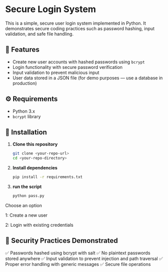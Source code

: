 # Secure Login System

This is a simple, secure user login system implemented in Python. It demonstrates secure coding practices such as password hashing, input validation, and safe file handling.



## 📄 Features

- Create new user accounts with hashed passwords using `bcrypt`
- Login functionality with secure password verification
- Input validation to prevent malicious input
- User data stored in a JSON file (for demo purposes — use a database in production)



## ⚙️ Requirements

- Python 3.x
- `bcrypt` library



## 🚀 Installation

1. **Clone this repository**
   ```bash
   git clone <your-repo-url>
   cd <your-repo-directory>

2. **Install dependencies**
   ```bash
   pip install -r requirements.txt
   ```
3. **run the script**
   ```bash
   python pass.py
   ```
 Choose an option

 1: Create a new user

 2: Login with existing credentials

## 🔐 Security Practices Demonstrated
✅ Passwords hashed using bcrypt with salt
✅ No plaintext passwords stored anywhere
✅ Input validation to prevent injection and path traversal
✅ Proper error handling with generic messages
✅ Secure file operations





